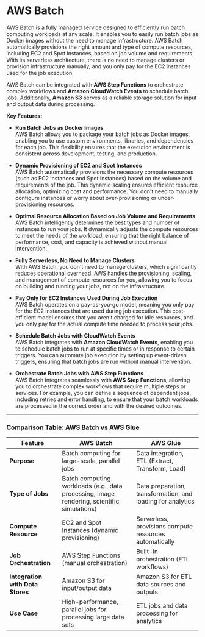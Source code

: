 # AWS Batch

AWS Batch is a fully managed service designed to efficiently run batch computing workloads at any scale. It enables you to easily run batch jobs as Docker images without the need to manage infrastructure. AWS Batch automatically provisions the right amount and type of compute resources, including EC2 and Spot Instances, based on job volume and requirements. With its serverless architecture, there is no need to manage clusters or provision infrastructure manually, and you only pay for the EC2 instances used for the job execution.

AWS Batch can be integrated with **AWS Step Functions** to orchestrate complex workflows and **Amazon CloudWatch Events** to schedule batch jobs. Additionally, **Amazon S3** serves as a reliable storage solution for input and output data during processing.

**Key Features:**

- **Run Batch Jobs as Docker Images**  
  AWS Batch allows you to package your batch jobs as Docker images, enabling you to use custom environments, libraries, and dependencies for each job. This flexibility ensures that the execution environment is consistent across development, testing, and production.

- **Dynamic Provisioning of EC2 and Spot Instances**  
  AWS Batch automatically provisions the necessary compute resources (such as EC2 instances and Spot Instances) based on the volume and requirements of the job. This dynamic scaling ensures efficient resource allocation, optimizing cost and performance. You don't need to manually configure instances or worry about over-provisioning or under-provisioning resources.

- **Optimal Resource Allocation Based on Job Volume and Requirements**  
  AWS Batch intelligently determines the best types and number of instances to run your jobs. It dynamically adjusts the compute resources to meet the needs of the workload, ensuring that the right balance of performance, cost, and capacity is achieved without manual intervention.

- **Fully Serverless, No Need to Manage Clusters**  
  With AWS Batch, you don't need to manage clusters, which significantly reduces operational overhead. AWS handles the provisioning, scaling, and management of compute resources for you, allowing you to focus on building and running your jobs, not on the infrastructure.

- **Pay Only for EC2 Instances Used During Job Execution**  
  AWS Batch operates on a pay-as-you-go model, meaning you only pay for the EC2 instances that are used during job execution. This cost-efficient model ensures that you aren't charged for idle resources, and you only pay for the actual compute time needed to process your jobs.

- **Schedule Batch Jobs with CloudWatch Events**  
  AWS Batch integrates with **Amazon CloudWatch Events**, enabling you to schedule batch jobs to run at specific times or in response to certain triggers. You can automate job execution by setting up event-driven triggers, ensuring that batch jobs are run without manual intervention.

- **Orchestrate Batch Jobs with AWS Step Functions**  
  AWS Batch integrates seamlessly with **AWS Step Functions**, allowing you to orchestrate complex workflows that require multiple steps or services. For example, you can define a sequence of dependent jobs, including retries and error handling, to ensure that your batch workloads are processed in the correct order and with the desired outcomes.


---

### Comparison Table: AWS Batch vs AWS Glue

| Feature                        | AWS Batch                                      | AWS Glue                                     |
|--------------------------------|----------------------------------------------|---------------------------------------------|
| **Purpose**                    | Batch computing for large-scale, parallel jobs | Data integration, ETL (Extract, Transform, Load) |
| **Type of Jobs**               | Batch computing workloads (e.g., data processing, image rendering, scientific simulations) | Data preparation, transformation, and loading for analytics |
| **Compute Resource**           | EC2 and Spot Instances (dynamic provisioning) | Serverless, provisions compute resources automatically |
| **Job Orchestration**          | AWS Step Functions (manual orchestration)     | Built-in orchestration (ETL workflows)       |
| **Integration with Data Stores**| Amazon S3 for input/output data              | Amazon S3 for ETL data sources and outputs  |
| **Use Case**                   | High-performance, parallel jobs for processing large data sets | ETL jobs and data processing for analytics  |
